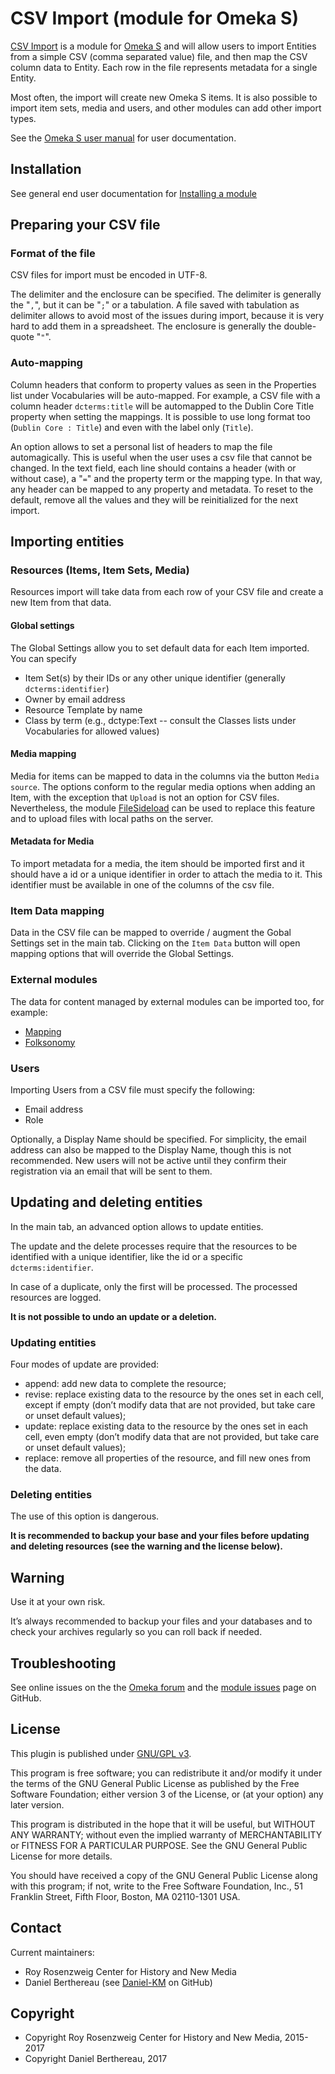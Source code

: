 CSV Import (module for Omeka S)
===============================

[CSV Import] is a module for [Omeka S] and will allow users to import Entities from a simple CSV (comma separated value) file, and then map the CSV column data to Entity. Each row in the file represents metadata for a single Entity.

Most often, the import will create new Omeka S items. It is also possible to import item sets, media and users, and other modules can add other import types.

See the [Omeka S user manual](http://dev.omeka.org/docs/s/user-manual/modules/csvimport/) for user documentation.

Installation
------------

See general end user documentation for [Installing a module](http://dev.omeka.org/docs/s/user-manual/modules/#installing-modules)

Preparing your CSV file
-----------------------

### Format of the file

CSV files for import must be encoded in UTF-8.

The delimiter and the enclosure can be specified. The delimiter is generally the "`,`", but it can be "`;`" or a tabulation. A file saved with tabulation as delimiter allows to avoid most of the issues during import, because it is very hard to add them in a spreadsheet. The enclosure is generally the double-quote "`"`".

### Auto-mapping

Column headers that conform to property values as seen in the Properties list under Vocabularies will be auto-mapped. For example, a CSV file with a column header `dcterms:title` will be automapped to the Dublin Core Title property when setting the mappings. It is possible to use long format too (`Dublin Core : Title`) and even with  the label only (`Title`).

An option allows to set a personal list of headers to map the file automagically. This is useful when the user uses a csv file that cannot be changed. In the text field, each line should contains a header (with or without case), a "`=`" and the property term or the mapping type. In that way, any header can be mapped to any property and metadata. To reset to the default, remove all the values and they will be reinitialized for the next import.

Importing entities
------------------

### Resources (Items, Item Sets, Media)

Resources import will take data from each row of your CSV file and create a new Item from that data.

#### Global settings

The Global Settings allow you to set default data for each Item imported. You can specify

* Item Set(s) by their IDs or any other unique identifier (generally `dcterms:identifier`)
* Owner by email address
* Resource Template by name
* Class by term (e.g., dctype:Text -- consult the Classes lists under Vocabularies for allowed values)

####  Media mapping

Media for items can be mapped to data in the columns via the button `Media source`. The options conform to the regular media options when adding an Item, with the exception that `Upload` is not an option for CSV files. Nevertheless, the module [FileSideload] can be used to replace this feature and to upload files with local paths on the server.

#### Metadata for Media

To import metadata for a media, the item should be imported first and it should have a id or a unique identifier in order to attach the media to it. This identifier must be available in one of the columns of the csv file.

### Item Data mapping

Data in the CSV file can be mapped to override / augment the Gobal Settings set in the main tab. Clicking on the `Item Data` button will open mapping options that will override the Global Settings.

### External modules

The data for content managed by external modules can be imported too, for example:

- [Mapping]
- [Folksonomy]

### Users

Importing Users from a CSV file must specify the following:

* Email address
* Role

Optionally, a Display Name should be specified. For simplicity, the email address can also be mapped to the Display Name, though this is not recommended. New users will not be active until they confirm their registration via an email that will be sent to them.

Updating and deleting entities
------------------------------

In the main tab, an advanced option allows to update entities.

The update and the delete processes require that the resources to be identified with a unique identifier, like the id or a specific `dcterms:identifier`.

In case of a duplicate, only the first will be processed. The processed resources are logged.

**It is not possible to undo an update or a deletion.**

### Updating entities

Four modes of update are provided:

- append: add new data to complete the resource;
- revise: replace existing data to the resource by the ones set in each cell, except if empty (don’t modify data that are not provided, but take care or unset default values);
- update: replace existing data to the resource by the ones set in each cell, even empty (don’t modify data that are not provided, but take care or unset default values);
- replace: remove all properties of the resource, and fill new ones from the data.

### Deleting entities

The use of this option is dangerous.

**It is recommended to backup your base and your files before updating and deleting resources (see the warning and the license below).**

Warning
-------

Use it at your own risk.

It’s always recommended to backup your files and your databases and to check your archives regularly so you can roll back if needed.

Troubleshooting
---------------

See online issues on the the [Omeka forum] and the [module issues] page on GitHub.

License
-------

This plugin is published under [GNU/GPL v3].

This program is free software; you can redistribute it and/or modify it under the terms of the GNU General Public License as published by the Free Software Foundation; either version 3 of the License, or (at your option) any later version.

This program is distributed in the hope that it will be useful, but WITHOUT ANY WARRANTY; without even the implied warranty of MERCHANTABILITY or FITNESS FOR A PARTICULAR PURPOSE. See the GNU General Public License for more details.

You should have received a copy of the GNU General Public License along with this program; if not, write to the Free Software Foundation, Inc., 51 Franklin Street, Fifth Floor, Boston, MA 02110-1301 USA.

Contact
-------

Current maintainers:

* Roy Rosenzweig Center for History and New Media
* Daniel Berthereau (see [Daniel-KM] on GitHub)

Copyright
---------

* Copyright  Roy Rosenzweig Center for History and New Media, 2015-2017
* Copyright Daniel Berthereau, 2017

[CSV Import]: https://github.com/Omeka-s-modules/CSVImport
[Omeka S]: https://omeka.org/s
[FileSideload]: https://github.com/Omeka-s-modules/FileSideload
[Mapping]: https://github.com/Omeka-s-modules/Mapping
[Folksonomy]: https://github.com/Daniel-KM/Folksonomy
[Omeka forum]: https://forum.omeka.org/c/omeka-s/modules
[module issues]: https://github.com/omeka-s-modules/CSVImport/issues
[GNU/GPL v3]: https://www.gnu.org/licenses/gpl-3.0.html
[Daniel-KM]: https://github.com/Daniel-KM "Daniel Berthereau"
